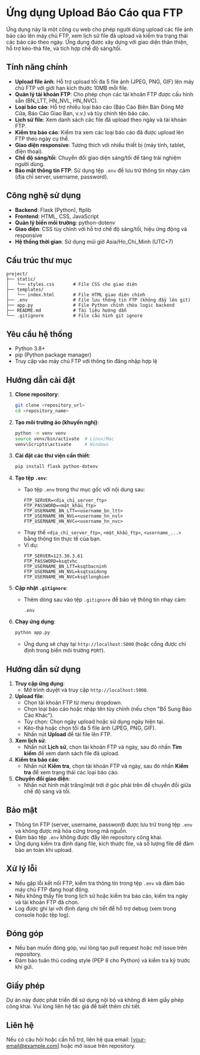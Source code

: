 # Ứng dụng Upload Báo Cáo qua FTP

Ứng dụng này là một công cụ web cho phép người dùng upload các file ảnh báo cáo lên máy chủ FTP, xem lịch sử file đã upload và kiểm tra trạng thái các báo cáo theo ngày. Ứng dụng được xây dựng với giao diện thân thiện, hỗ trợ kéo-thả file, và tích hợp chế độ sáng/tối.

## Tính năng chính
- **Upload file ảnh**: Hỗ trợ upload tối đa 5 file ảnh (JPEG, PNG, GIF) lên máy chủ FTP với giới hạn kích thước 10MB mỗi file.
- **Quản lý tài khoản FTP**: Cho phép chọn các tài khoản FTP được cấu hình sẵn (BN_LTT, HN_NVL, HN_NVC).
- **Loại báo cáo**: Hỗ trợ nhiều loại báo cáo (Báo Cáo Biên Bản Đóng Mở Cửa, Báo Cáo Giao Ban, v.v.) và tùy chỉnh tên báo cáo.
- **Lịch sử file**: Xem danh sách các file đã upload theo ngày và tài khoản FTP.
- **Kiểm tra báo cáo**: Kiểm tra xem các loại báo cáo đã được upload lên FTP theo ngày cụ thể.
- **Giao diện responsive**: Tương thích với nhiều thiết bị (máy tính, tablet, điện thoại).
- **Chế độ sáng/tối**: Chuyển đổi giao diện sáng/tối để tăng trải nghiệm người dùng.
- **Bảo mật thông tin FTP**: Sử dụng tệp `.env` để lưu trữ thông tin nhạy cảm (địa chỉ server, username, password).

## Công nghệ sử dụng
- **Backend**: Flask (Python), ftplib
- **Frontend**: HTML, CSS, JavaScript
- **Quản lý biến môi trường**: python-dotenv
- **Giao diện**: CSS tùy chỉnh với hỗ trợ chế độ sáng/tối, hiệu ứng động và responsive
- **Hệ thống thời gian**: Sử dụng múi giờ Asia/Ho_Chi_Minh (UTC+7)

## Cấu trúc thư mục
```
project/
├── static/
│   └── styles.css       # File CSS cho giao diện
├── templates/
│   └── index.html       # File HTML giao diện chính
├── .env                 # File lưu thông tin FTP (không đẩy lên git)
├── app.py               # File Python chính chứa logic backend
├── README.md            # Tài liệu hướng dẫn
└── .gitignore           # File cấu hình git ignore
```

## Yêu cầu hệ thống
- Python 3.8+
- pip (Python package manager)
- Truy cập vào máy chủ FTP với thông tin đăng nhập hợp lệ

## Hướng dẫn cài đặt
1. **Clone repository**:
   ```bash
   git clone <repository_url>
   cd <repository_name>
   ```

2. **Tạo môi trường ảo (khuyến nghị)**:
   ```bash
   python -m venv venv
   source venv/bin/activate  # Linux/Mac
   venv\Scripts\activate     # Windows
   ```

3. **Cài đặt các thư viện cần thiết**:
   ```bash
   pip install flask python-dotenv
   ```

4. **Tạo tệp `.env`**:
   - Tạo tệp `.env` trong thư mục gốc với nội dung sau:
     ```
     FTP_SERVER=<địa_chỉ_server_ftp>
     FTP_PASSWORD=<mật_khẩu_ftp>
     FTP_USERNAME_BN_LTT=<username_bn_ltt>
     FTP_USERNAME_HN_NVL=<username_hn_nvl>
     FTP_USERNAME_HN_NVC=<username_hn_nvc>
     ```
   - Thay thế `<địa_chỉ_server_ftp>`, `<mật_khẩu_ftp>`, `<username_...>` bằng thông tin thực tế của bạn.
   - Ví dụ:
     ```
     FTP_SERVER=123.30.3.61
     FTP_PASSWORD=ksqtvhc
     FTP_USERNAME_BN_LTT=ksqtbacninh
     FTP_USERNAME_HN_NVL=ksqtsaidong
     FTP_USERNAME_HN_NVC=ksqtlongbien
     ```

5. **Cập nhật `.gitignore`**:
   - Thêm dòng sau vào tệp `.gitignore` để bảo vệ thông tin nhạy cảm:
     ```
     .env
     ```

6. **Chạy ứng dụng**:
   ```bash
   python app.py
   ```
   - Ứng dụng sẽ chạy tại `http://localhost:5000` (hoặc cổng được chỉ định trong biến môi trường `PORT`).

## Hướng dẫn sử dụng
1. **Truy cập ứng dụng**:
   - Mở trình duyệt và truy cập `http://localhost:5000`.
2. **Upload file**:
   - Chọn tài khoản FTP từ menu dropdown.
   - Chọn loại báo cáo hoặc nhập tên tùy chỉnh (nếu chọn "Bổ Sung Báo Cáo Khác").
   - Tùy chọn: Chọn ngày upload hoặc sử dụng ngày hiện tại.
   - Kéo-thả hoặc chọn tối đa 5 file ảnh (JPEG, PNG, GIF).
   - Nhấn nút **Upload** để tải file lên FTP.
3. **Xem lịch sử**:
   - Nhấn nút **Lịch sử**, chọn tài khoản FTP và ngày, sau đó nhấn **Tìm kiếm** để xem danh sách file đã upload.
4. **Kiểm tra báo cáo**:
   - Nhấn nút **Kiểm tra**, chọn tài khoản FTP và ngày, sau đó nhấn **Kiểm tra** để xem trạng thái các loại báo cáo.
5. **Chuyển đổi giao diện**:
   - Nhấn nút hình mặt trăng/mặt trời ở góc phải trên để chuyển đổi giữa chế độ sáng và tối.

## Bảo mật
- Thông tin FTP (server, username, password) được lưu trữ trong tệp `.env` và không được mã hóa cứng trong mã nguồn.
- Đảm bảo tệp `.env` không được đẩy lên repository công khai.
- Ứng dụng kiểm tra định dạng file, kích thước file, và số lượng file để đảm bảo an toàn khi upload.

## Xử lý lỗi
- Nếu gặp lỗi kết nối FTP, kiểm tra thông tin trong tệp `.env` và đảm bảo máy chủ FTP đang hoạt động.
- Nếu không thấy file trong lịch sử hoặc kiểm tra báo cáo, kiểm tra ngày và tài khoản FTP đã chọn.
- Log được ghi lại với định dạng chi tiết để hỗ trợ debug (xem trong console hoặc tệp log).

## Đóng góp
- Nếu bạn muốn đóng góp, vui lòng tạo pull request hoặc mở issue trên repository.
- Đảm bảo tuân thủ coding style (PEP 8 cho Python) và kiểm tra kỹ trước khi gửi.

## Giấy phép
Dự án này được phát triển để sử dụng nội bộ và không đi kèm giấy phép công khai. Vui lòng liên hệ tác giả để biết thêm chi tiết.

## Liên hệ
Nếu có câu hỏi hoặc cần hỗ trợ, liên hệ qua email: [your-email@example.com] hoặc mở issue trên repository.
